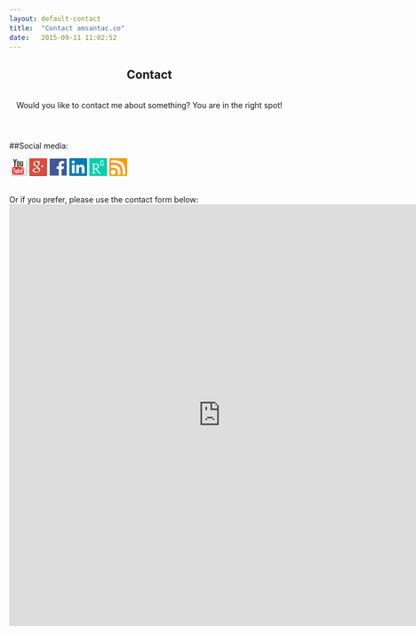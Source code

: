 ```yaml
---
layout: default-contact
title:  "Contact amsantac.co"
date:   2015-09-11 11:02:52
---
```

<header>
<h2>Contact</h2>
<br>
<span class="byline">Would you like to contact me about something? You are in the right spot!</span>
</header>

##Social media:
<br>

<a href="https://www.youtube.com/channel/UC-_YDonFK_j8a2Y_yKWkwDw"><img src="/images/static/youtube.png" title="YouTube" style="height:32px"></a> [![google+]][g+_profile] <a href="https://www.facebook.com/amsantac"><img src="/images/static/F_icon.png" title="Facebook" style="height:32px"></a> <a href="https://www.linkedin.com/in/amsantac"><img src="/images/static/linkedin.png" title="LinkedIn" style="height:32px"></a> <a href="http://www.researchgate.net/profile/Ali_Santacruz"><img src="/images/static/rg-icon-180x180.png" title="ResearchGate" style="height:32px"></a> <a href="/feed.en.xml"><img src="/images/static/rss.jpg" title="RSS" style="height:32px"></a>

<br>
Or if you prefer, please use the contact form below:

<iframe src="https://docs.google.com/forms/d/1KwCSsN7CkE-BD9KPWYtBRdXUeZJGXZZ8Qad6xAmNCqM/viewform?embedded=true" width="760" height="760" frameborder="0" marginheight="0" marginwidth="0">Loading...</iframe>


[google+]: /images/static/g+32.png "Google+"
[g+_profile]: https://plus.google.com/u/0/117898713832632782598/
[facebook]: /images/static/f_icon.png "Facebook"
[face_profile]: https://www.facebook.com/amsantac